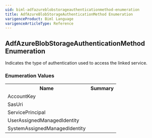 ```yaml
---
uid: biml-adfazureblobstorageauthenticationmethod-enumeration
title: AdfAzureBlobStorageAuthenticationMethod Enumeration
varigenceProduct: Biml Language
varigenceArticleType: Reference
---
```


## AdfAzureBlobStorageAuthenticationMethod Enumeration<div class="LanguageSummary"><div class ="SummaryItem">Indicates the type of authentication used to access the linked service.</div></div><div class="EnumValueGroup">### Enumeration Values<table id="EnumValue" class="MemberList"><tbody><tr><th class="MemberNameColumnHeader">Name</th><th class="MemberSummaryColumnHeader">Summary</th></tr><tr class="cd0"><td class="MemberName">AccountKey</td><td class="MemberSummary"></td></tr><tr class="cd1"><td class="MemberName">SasUri</td><td class="MemberSummary"></td></tr><tr class="cd0"><td class="MemberName">ServicePrincipal</td><td class="MemberSummary"></td></tr><tr class="cd1"><td class="MemberName">UserAssignedManagedIdentity</td><td class="MemberSummary"></td></tr><tr class="cd0"><td class="MemberName">SystemAssignedManagedIdentity</td><td class="MemberSummary"></td></tr></tbody></table></div>